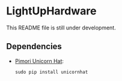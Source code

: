 # LightUpHardware

This README file is still under development.

## Dependencies

* [Pimori Unicorn Hat](https://github.com/pimoroni/unicorn-hat):
   ```
   sudo pip install unicornhat
   ```

